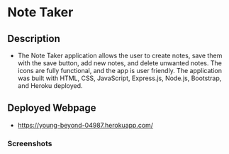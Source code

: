 # Note Taker

## Description
- The Note Taker application allows the user to create notes, save them with the save button, add new notes, and delete unwanted notes. The icons are fully functional, and the app is user friendly. The application was built with HTML, CSS, JavaScript, Express.js, Node.js, Bootstrap, and Heroku deployed.


## Deployed Webpage

-  https://young-beyond-04987.herokuapp.com/

### Screenshots

